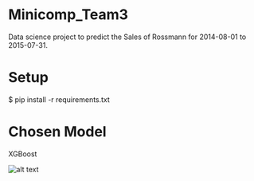# Minicomp_Team3

Data science project to predict the Sales of Rossmann for 2014-08-01 to 2015-07-31. 

# Setup

$ pip install -r requirements.txt

# Chosen Model
XGBoost

![alt text](https://images.fineartamerica.com/images/artworkimages/mediumlarge/1/9-hands-on-crystal-ball-and-cryptocurrency-allan-swart.jpg)

